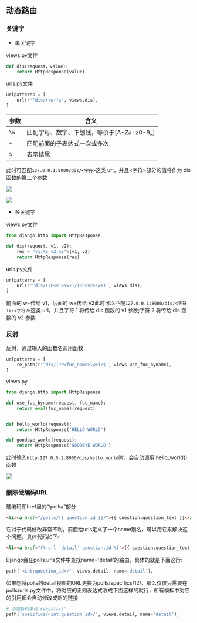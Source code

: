 <!--
 * @Description: 
 * @Version: 1.0
 * @Autor: DaLao
 * @Email: dalao_li@163.com
 * @Date: 2021-01-16 17:59:35
 * @LastEditors: dalao
 * @LastEditTime: 2022-04-18 19:48:37
-->

## 动态路由


### 关键字


- 单关键字
  
views.py文件

```py
def dis(request，value):
    return HttpResponse(value)
```

urls.py文件

```py
urlpatterns = [
    url(r'^dis/(\w+)$', views.dis),
]
```

| 参数 | 含义                                       |
| ---- | ------------------------------------------ |
| `\w` | 匹配字母、数字、下划线，等价于[A-Za-z0-9_] |
| `+`  | 匹配前面的子表达式一次或多次               |
| `$`  | 表示结尾                                   |

此时可匹配`127.0.0.1:8000/dis/<字符>`这类 url，并且<字符>部分的值将作为 dis 函数的第二个参数


![](https://cdn.hurra.ltd/img/20200903085713.png)

![](https://cdn.hurra.ltd/img/20200903091232.png)


- 多关键字

views.py文件

```py
from django.http import HttpResponse

def dis(request, v1, v2):
    res = "v1:%s v2:%s"%(v1, v2)
    return HttpResponse(res)
```

urls.py文件

```py
urlpatterns = [
    url(r'^dis/(?P<v1>\w+)/(?P<v2>\w+)', views.dis),
]
```

前面的 w+传给 v1，后面的 w+传给 v2此时可以匹配`127.0.0.1:8000/dis/<字符1>/<字符2>`这类 url，并且字符 1 将传给 dis 函数的 v1 参数;字符 2 将传给 dis 函数的 v2 参数



### 反射


反射，通过输入的函数名调用函数

```py
urlpatterns = [
    re_path(r'^dis/(?P<fuc_name>\w+)/$', views.use_fuc_byname),
]
```

views.py
```py
from django.http import HttpResponse

def use_fuc_byname(request, fuc_name):
    return eval(fuc_name)(request)


def hello_world(request):
    return HttpResponse('HELLO WORLD')

def goodbye_world(request):
    return HttpResponse('GOODBYE WORLD')
```

此时输入`http:127.0.0.1:8000/dis/hello_world`时，会自动调用 hello_world()函数

![](https://cdn.hurra.ltd/img/20200903103754.png)



###  删除硬编码URL


硬编码即href里的“/polls/”部分

```html
<li><a href="/polls/{{ question.id }}/">{{ question.question_text }}</a></li>
```
它对于代码修改非常不利，前面给urls定义了一个name别名，可以用它来解决这个问题，具体代码如下:

```html
<li><a href="{% url 'detail' question.id %}">{{ question.question_text }}</a></li>
```
Django会在polls.urls文件中查找name='detail'的路由，具体的就是下面这行:

```py
path('<int:question_id>/', views.detail, name='detail'),
```

如果想将polls的detail视图的URL更换为polls/specifics/12/，那么仅仅只需要在polls/urls.py文件中，将对应的正则表达式改成下面这样的就行，所有模板中对它的引用都会自动修改成新的链接

```py
# 添加新的单词'specifics'
path('specifics/<int:question_id>/', views.detail, name='detail'),
```